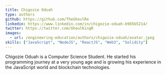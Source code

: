 ```yaml
---
title: Chigozie Oduah
type: authors
github: https://github.com/TheGhoulRe
linkedin: https://www.linkedin.com/in/chigozie-oduah-b985b5214/
twitter: https://twitter.com/GhoulKingR
images:
  - url: /engineering-education/authors/chigozie-oduah/avatar.jpeg
skills: ["JavaScript", "NodeJS", "ReactJS", "Web3", "Solidity"]
---
```

Chigozie Oduah is a Computer Science Student. He started his programming journey at a very young age and is growing his experience in the JavaScript world and blockchain technologies.